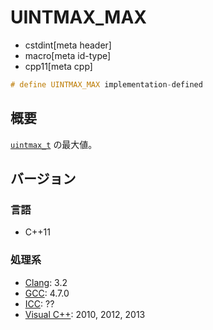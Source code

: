 # UINTMAX_MAX
* cstdint[meta header]
* macro[meta id-type]
* cpp11[meta cpp]

```cpp
# define UINTMAX_MAX implementation-defined
```

## 概要
[`uintmax_t`](uintmax_t.md) の最大値。

## バージョン
### 言語
- C++11

### 処理系
- [Clang](/implementation.md#clang): 3.2
- [GCC](/implementation.md#gcc): 4.7.0
- [ICC](/implementation.md#icc): ??
- [Visual C++](/implementation.md#visual_cpp): 2010, 2012, 2013
